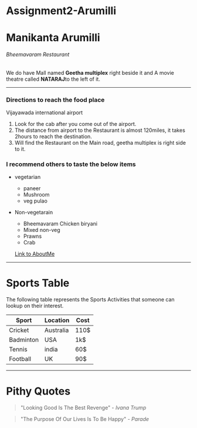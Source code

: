 # Assignment2-Arumilli


# Manikanta Arumilli
###### Bheemavaram  Restaurant
We do have Mall named **Geetha multiplex** right beside it and A movie theatre  called **NATARAJ**to the left of it.



---

### Directions to reach the food place

Vijayawada international airport

1. Look for the cab after you come out of the airport.
2. The distance from airport to the Restaurant is almost 120miles, it takes 2hours to reach the         destination.
3. Will find the Restaurant  on the  Main road,  geetha multiplex is right side to it.


### I recommend others to taste the below items
 
   * vegetarian
     
     * paneer
     * Mushroom
     * veg pulao
    
   * Non-vegetarain
    
      * Bheemavaram Chicken biryani
      * Mixed non-veg
      * Prawns
      * Crab

      [Link to AboutMe](AboutMe.md)




---

# Sports Table

 The following table represents the Sports Activities that someone can lookup on their interest.

|Sport|Location|Cost|    
|---|---|---|
|Cricket|Australia|110$|
|Badminton|USA|1k$|
|Tennis|india|60$|
|Football|UK|90$|


---

# Pithy Quotes

> "Looking Good Is The Best Revenge" - *Ivana Trump*

> "The Purpose Of Our Lives Is To Be Happy" - *Parade*




